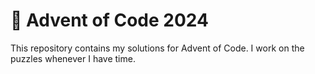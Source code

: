 # 🎄 Advent of Code 2024
This repository contains my solutions for Advent of Code. I work on the puzzles whenever I have time.
